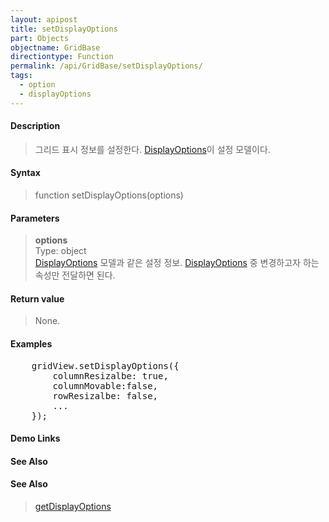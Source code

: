```yaml
---
layout: apipost
title: setDisplayOptions
part: Objects
objectname: GridBase
directiontype: Function
permalink: /api/GridBase/setDisplayOptions/
tags:
  - option
  - displayOptions
---
```



#### Description

> 그리드 표시 정보를 설정한다. [DisplayOptions](/api/types/DisplayOptions/)이 설정 모델이다.

#### Syntax

> function setDisplayOptions(options)

#### Parameters

> **options**  
> Type: object  
> [DisplayOptions](/api/types/DisplayOptions/) 모델과 같은 설정 정보. [DisplayOptions](/api/types/DisplayOptions/) 중 변경하고자 하는 속성만 전달하면 된다.    

#### Return value

> None.

#### Examples 

<pre class="prettyprint">
    gridView.setDisplayOptions({
        columnResizalbe: true,
        columnMovable:false,
        rowResizalbe: false,
        ...
    });
</pre>

#### Demo Links
#### See Also

#### See Also
> [getDisplayOptions](/api/GridBase/getDisplayOptions)